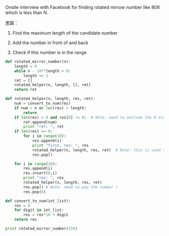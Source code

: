 Onsite interview with Facebook for finding rotated mirrow number like 808 which is less than N.

思路：
1) Find the maximum length of the candidate number 

2) Add the number in front of and back 

3) Check if this number is in the range

``` python
def rotated_mirror_number(n):
    length = 0
    while n - 10**length > 0:
        length += 1
    ret = []
    rotated_helper(n, length, [], ret)
    return ret

def rotated_helper(n, length, res, ret):
    num = convert_to_num(res)
    if num > n or len(res) > length:
        return
    if len(res) > 0 and res[0] != 0:  # Note: need to exclude the 0 start number !!
        ret.append(num)
        print "ret: ", ret
    if len(res) == 0:
        for i in range(10):
            res.append(i)
            print "first, res: ", res
            rotated_helper(n, length, res, ret)  # Note: this is used to handle 1, 2, 3...single number!
            res.pop()

    for i in range(10):
        res.append(i)
        res.insert(0,i)
        print "res: ", res
        rotated_helper(n, length, res, ret)
        res.pop() # Note: need to pop the number !
        res.pop(0)

def convert_to_num(int_list):
    res = 0
    for digit in int_list:
        res = res*10 + digit
    return res

print rotated_mirror_number(150)
```

